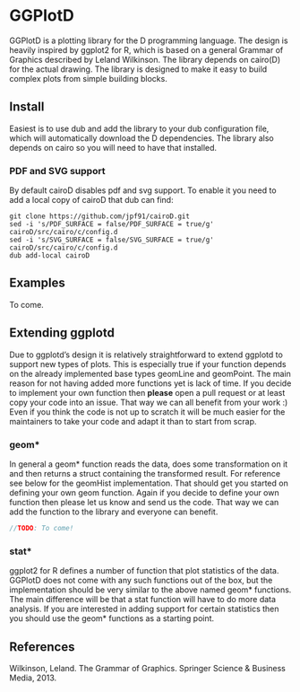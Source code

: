 # GGPlotD

GGPlotD is a plotting library for the D programming language. The design
is heavily inspired by ggplot2 for R, which is based on a general Grammar of
Graphics described by Leland Wilkinson. The library depends on cairo(D) for
the actual drawing. The library is designed to make it easy to build complex
plots from simple building blocks.

## Install

Easiest is to use dub and add the library to your dub configuration file,
which will automatically download the D dependencies. The library also depends
on cairo so you will need to have that installed.

### PDF and SVG support

By default cairoD disables pdf and svg support. To enable it you need to add
a local copy of cairoD that dub can find:

```
git clone https://github.com/jpf91/cairoD.git
sed -i 's/PDF_SURFACE = false/PDF_SURFACE = true/g' cairoD/src/cairo/c/config.d
sed -i 's/SVG_SURFACE = false/SVG_SURFACE = true/g' cairoD/src/cairo/c/config.d
dub add-local cairoD
```

## Examples

To come.

## Extending ggplotd

Due to ggplotd’s design it is relatively straightforward to extend ggplotd to
support new types of plots. This is especially true if your function depends
on the already implemented base types geomLine and geomPoint. The main reason
for not having added more functions yet is lack of time. If you decide to
implement your own function then **please** open a pull request or at least
copy your code into an issue. That way we can all benefit from your work :)
Even if you think the code is not up to scratch it will be much easier for
the maintainers to take your code and adapt it than to start from scrap.


### geom*

In general a geom* function reads the data, does some transformation on it and
then returns a struct containing the transformed result. For reference see
below for the geomHist implementation. That should get you started on defining
your own geom function. Again if you decide to define your own function then
please let us know and send us the code. That way we can add the function to
the library and everyone can benefit.

```D 
//TODO: To come! 
```

### stat*

ggplot2 for R defines a number of function that plot statistics of the data.
GGPlotD does not come with any such functions out of the box, but the
implementation should be very similar to the above named geom* functions. The
main difference will be that a stat function will have to do more data
analysis. If you are interested in adding support for certain statistics then
you should use the geom* functions as a starting point.

## References

Wilkinson, Leland. The Grammar of Graphics. Springer Science & Business Media, 2013.

